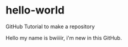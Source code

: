 # hello-world
GitHub Tutorial to make a repository

Hello my name is bwiiiir, i'm new in this GitHub. 

